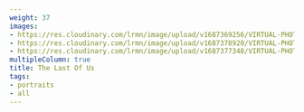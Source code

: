 ```yaml
---
weight: 37
images:
- https://res.cloudinary.com/lrmn/image/upload/v1687369256/VIRTUAL-PHOTOGRAPHY/thelastofus2/lrmn-tlou2_6_na66zf.jpg
- https://res.cloudinary.com/lrmn/image/upload/v1687378920/VIRTUAL-PHOTOGRAPHY/thelastofuspart1/tlou_vhcv0n.jpg
- https://res.cloudinary.com/lrmn/image/upload/v1687377348/VIRTUAL-PHOTOGRAPHY/thelastofuspart1/tlou1_9_gwb0xr.jpg
multipleColumn: true
title: The Last Of Us
tags:
- portraits
- all
---
```

